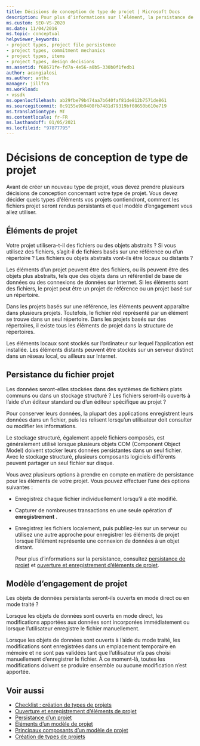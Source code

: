 ```yaml
---
title: Décisions de conception de type de projet | Microsoft Docs
description: Pour plus d’informations sur l’élément, la persistance de fichier projet et les décisions de conception de mécanicien, vous devez prendre des décisions avant d’étendre Visual Studio en créant un nouveau type de projet.
ms.custom: SEO-VS-2020
ms.date: 11/04/2016
ms.topic: conceptual
helpviewer_keywords:
- project types, project file persistence
- project types, commitment mechanics
- project types, items
- project types, design decisions
ms.assetid: f68671fe-fd7a-4e56-a0b5-330b0f1fedb1
author: acangialosi
ms.author: anthc
manager: jillfra
ms.workload:
- vssdk
ms.openlocfilehash: ab29fbe79b474aa7b640faf81de812b7571de861
ms.sourcegitcommit: 0c9155e9b9408fb7481d79319bf08650b610e719
ms.translationtype: MT
ms.contentlocale: fr-FR
ms.lasthandoff: 01/05/2021
ms.locfileid: "97877795"
---
```

# <a name="project-type-design-decisions"></a>Décisions de conception de type de projet
Avant de créer un nouveau type de projet, vous devez prendre plusieurs décisions de conception concernant votre type de projet. Vous devez décider quels types d’éléments vos projets contiendront, comment les fichiers projet seront rendus persistants et quel modèle d’engagement vous allez utiliser.

## <a name="project-items"></a>Éléments de projet
 Votre projet utilisera-t-il des fichiers ou des objets abstraits ? Si vous utilisez des fichiers, s’agit-il de fichiers basés sur une référence ou d’un répertoire ? Les fichiers ou objets abstraits vont-ils être locaux ou distants ?

 Les éléments d’un projet peuvent être des fichiers, ou ils peuvent être des objets plus abstraits, tels que des objets dans un référentiel de base de données ou des connexions de données sur Internet. Si les éléments sont des fichiers, le projet peut être un projet de référence ou un projet basé sur un répertoire.

 Dans les projets basés sur une référence, les éléments peuvent apparaître dans plusieurs projets. Toutefois, le fichier réel représenté par un élément se trouve dans un seul répertoire. Dans les projets basés sur des répertoires, il existe tous les éléments de projet dans la structure de répertoires.

 Les éléments locaux sont stockés sur l’ordinateur sur lequel l’application est installée. Les éléments distants peuvent être stockés sur un serveur distinct dans un réseau local, ou ailleurs sur Internet.

## <a name="project-file-persistence"></a>Persistance du fichier projet
 Les données seront-elles stockées dans des systèmes de fichiers plats communs ou dans un stockage structuré ? Les fichiers seront-ils ouverts à l’aide d’un éditeur standard ou d’un éditeur spécifique au projet ?

 Pour conserver leurs données, la plupart des applications enregistrent leurs données dans un fichier, puis les relisent lorsqu’un utilisateur doit consulter ou modifier les informations.

 Le stockage structuré, également appelé fichiers composés, est généralement utilisé lorsque plusieurs objets COM (Component Object Model) doivent stocker leurs données persistantes dans un seul fichier. Avec le stockage structuré, plusieurs composants logiciels différents peuvent partager un seul fichier sur disque.

 Vous avez plusieurs options à prendre en compte en matière de persistance pour les éléments de votre projet. Vous pouvez effectuer l’une des options suivantes :

- Enregistrez chaque fichier individuellement lorsqu’il a été modifié.

- Capturer de nombreuses transactions en une seule opération d' **enregistrement** .

- Enregistrez les fichiers localement, puis publiez-les sur un serveur ou utilisez une autre approche pour enregistrer les éléments de projet lorsque l’élément représente une connexion de données à un objet distant.

  Pour plus d’informations sur la persistance, consultez [persistance de projet](../../extensibility/internals/project-persistence.md) et [ouverture et enregistrement d’éléments de projet](../../extensibility/internals/opening-and-saving-project-items.md).

## <a name="project-commitment-model"></a>Modèle d’engagement de projet
 Les objets de données persistants seront-ils ouverts en mode direct ou en mode traité ?

 Lorsque les objets de données sont ouverts en mode direct, les modifications apportées aux données sont incorporées immédiatement ou lorsque l’utilisateur enregistre le fichier manuellement.

 Lorsque les objets de données sont ouverts à l’aide du mode traité, les modifications sont enregistrées dans un emplacement temporaire en mémoire et ne sont pas validées tant que l’utilisateur n’a pas choisi manuellement d’enregistrer le fichier. À ce moment-là, toutes les modifications doivent se produire ensemble ou aucune modification n’est apportée.

## <a name="see-also"></a>Voir aussi
- [Checklist : création de types de projets](../../extensibility/internals/checklist-creating-new-project-types.md)
- [Ouverture et enregistrement d’éléments de projet](../../extensibility/internals/opening-and-saving-project-items.md)
- [Persistance d’un projet](../../extensibility/internals/project-persistence.md)
- [Éléments d’un modèle de projet](../../extensibility/internals/elements-of-a-project-model.md)
- [Principaux composants d’un modèle de projet](../../extensibility/internals/project-model-core-components.md)
- [Création de types de projets](../../extensibility/internals/creating-project-types.md)
